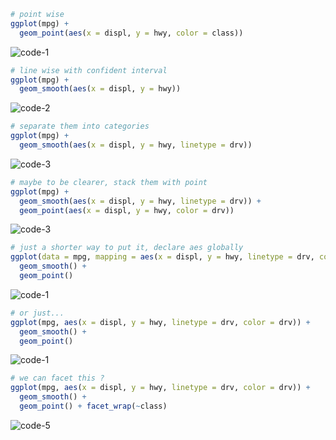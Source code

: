 ```R
# point wise
ggplot(mpg) +                         
  geom_point(aes(x = displ, y = hwy, color = class))
```

![code-1](geo1.png)

```R
# line wise with confident interval
ggplot(mpg) +                         
  geom_smooth(aes(x = displ, y = hwy))
```

![code-2](geo2.png)

```R
# separate them into categories
ggplot(mpg) +                         
  geom_smooth(aes(x = displ, y = hwy, linetype = drv))
```

![code-3](geo3.png)

```R
# maybe to be clearer, stack them with point
ggplot(mpg) +                         
  geom_smooth(aes(x = displ, y = hwy, linetype = drv)) + 
  geom_point(aes(x = displ, y = hwy, color = drv))
```

![code-3](geo4.png)

```R
# just a shorter way to put it, declare aes globally
ggplot(data = mpg, mapping = aes(x = displ, y = hwy, linetype = drv, color = drv) ) +                         
  geom_smooth() +
  geom_point()
```

![code-1](geo5.png)

```R
# or just...
ggplot(mpg, aes(x = displ, y = hwy, linetype = drv, color = drv)) +                         
  geom_smooth() +
  geom_point()
```

![code-1](geo6.png)

```R
# we can facet this ?
ggplot(mpg, aes(x = displ, y = hwy, linetype = drv, color = drv)) +                         
  geom_smooth() +
  geom_point() + facet_wrap(~class)
```

![code-5](geo7.png)
